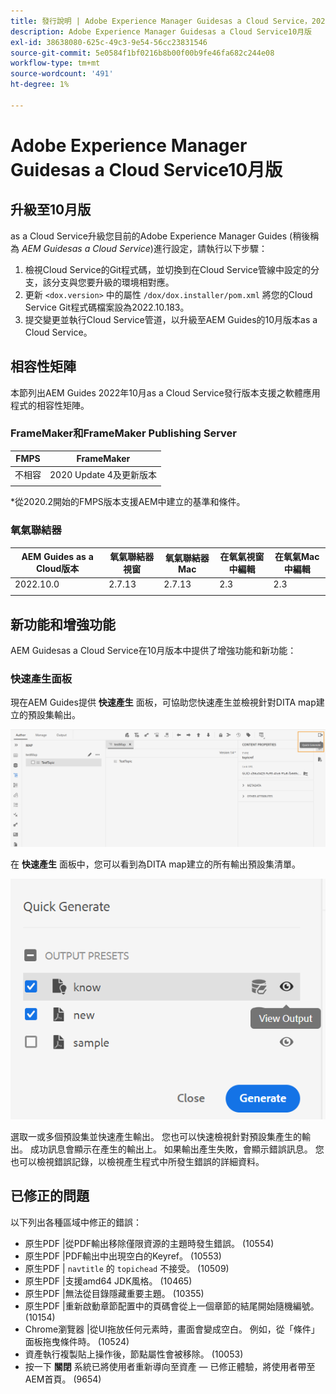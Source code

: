 ```yaml
---
title: 發行說明 | Adobe Experience Manager Guidesas a Cloud Service，2022年10月發行
description: Adobe Experience Manager Guidesas a Cloud Service10月版
exl-id: 38638080-625c-49c3-9e54-56cc23831546
source-git-commit: 5e0584f1bf0216b8b00f00b9fe46fa682c244e08
workflow-type: tm+mt
source-wordcount: '491'
ht-degree: 1%

---
```


# Adobe Experience Manager Guidesas a Cloud Service10月版

## 升級至10月版

as a Cloud Service升級您目前的Adobe Experience Manager Guides (稍後稱為 *AEM Guidesas a Cloud Service*)進行設定，請執行以下步驟：
1. 檢視Cloud Service的Git程式碼，並切換到在Cloud Service管線中設定的分支，該分支與您要升級的環境相對應。
1. 更新 `<dox.version>` 中的屬性 `/dox/dox.installer/pom.xml` 將您的Cloud Service Git程式碼檔案設為2022.10.183。
1. 提交變更並執行Cloud Service管道，以升級至AEM Guides的10月版本as a Cloud Service。

## 相容性矩陣

本節列出AEM Guides 2022年10月as a Cloud Service發行版本支援之軟體應用程式的相容性矩陣。

### FrameMaker和FrameMaker Publishing Server

| FMPS | FrameMaker |
| --- | --- |
| 不相容 | 2020 Update 4及更新版本 |
| | |

*從2020.2開始的FMPS版本支援AEM中建立的基準和條件。

### 氧氣聯結器

| AEM Guides as a Cloud版本 | 氧氣聯結器視窗 | 氧氣聯結器Mac | 在氧氣視窗中編輯 | 在氧氣Mac中編輯 |
| --- | --- | --- | --- | --- |
| 2022.10.0 | 2.7.13 | 2.7.13 | 2.3 | 2.3 |
|  |  |  |  |


## 新功能和增強功能

AEM Guidesas a Cloud Service在10月版本中提供了增強功能和新功能：


### 快速產生面板

現在AEM Guides提供 **快速產生** 面板，可協助您快速產生並檢視針對DITA map建立的預設集輸出。

![「快速產生」圖示](assets/quick-generate-icon.png)

在 **快速產生** 面板中，您可以看到為DITA map建立的所有輸出預設集清單。

![快速產生面板](assets/quick-generate-panel.png)

選取一或多個預設集並快速產生輸出。 您也可以快速檢視針對預設集產生的輸出。 成功訊息會顯示在產生的輸出上。 如果輸出產生失敗，會顯示錯誤訊息。 您也可以檢視錯誤記錄，以檢視產生程式中所發生錯誤的詳細資料。


## 已修正的問題

以下列出各種區域中修正的錯誤：

* 原生PDF |從PDF輸出移除僅限資源的主題時發生錯誤。 (10554)
* 原生PDF |PDF輸出中出現空白的Keyref。 (10553)
* 原生PDF | `navtitle` 的 `topichead` 不接受。 (10509)
* 原生PDF |支援amd64 JDK風格。 (10465)
* 原生PDF |無法從目錄隱藏重要主題。 (10355)
* 原生PDF |重新啟動章節配置中的頁碼會從上一個章節的結尾開始隨機編號。 (10154)
* Chrome瀏覽器 |從UI拖放任何元素時，畫面會變成空白。 例如，從「條件」面板拖曳條件時。 (10524)
* 資產執行複製貼上操作後，節點屬性會被移除。 (10053)
* 按一下  **關閉** 系統已將使用者重新導向至資產 — 已修正體驗，將使用者帶至AEM首頁。 (9654)
